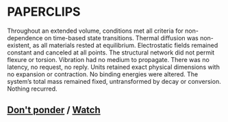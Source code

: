 # PAPERCLIPS

Throughout an extended volume, conditions met all criteria for non-dependence on time-based state transitions. Thermal diffusion was non-existent, as all materials rested at equilibrium. Electrostatic fields remained constant and canceled at all points. The structural network did not permit flexure or torsion. Vibration had no medium to propagate. There was no latency, no request, no reply. Units retained exact physical dimensions with no expansion or contraction. No binding energies were altered. The system’s total mass remained fixed, untransformed by decay or conversion. Nothing recurred.

## [Don't ponder](page-67afd363e59063b1) / [Watch](page-b7975e291da0da01)

